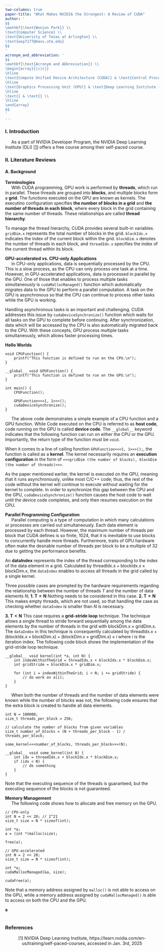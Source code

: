 ```yaml
---
two-columns: true
paper-title: "What Makes NVIDIA the Strongest: A Review of CUDA"
author: '
$$
\mathbf{\text{Wonjun Park}} \\
\text{Computer Science} \\
\text{University of Texas at Arlington} \\
\text{wxp7177@mavs.uta.edu}
$$
'
acronym_and_abbreviation: '
$$
\mathbf{\text{Acronym and Abbreviation}} \\
\begin{array}{|c|c|}
\hline
\text{Compute Unified Device Architecture (CUDA)} & \text{Central Processing Unit (CPU)} \\
\hline
\text{Graphics Processing Unit (GPU)} & \text{Deep Learning Institute (DLI)} \\
\hline
\text{} & \text{} \\
\hline
\end{array}
$$
'
---
```


### I. Introduction

$\quad$ As a part of NVIDIA Developer Program, the NVIDIA Deep Learning Institute (DLI) [[1](#mjx-eqn-1)] offers a free course among their self-paced course.

### II. Literature Reviews

#### A. Background

**Terminologies** \
$\quad$ With CUDA programming, GPU work is performed by **threads**, which run in parallel. These threads are grouped into **blocks**, and multiple blocks form a **grid**. The functions executed on the GPU are known as kernels. The executino configuration specifies **the number of blocks in a grid** and **the number of threads in each block**, where every block in the grid containing the same number of threads. These relationships are called **thread hierarchy**.

To manage the thread hierarchy, CUDA provides several built-in variables. `gridDim.x` represents the total number of blocks in the grid. `blockIdx.x` indicates the index of the current block within the grid. `blockDim.x` denotes the number of threads in each block, and `threadIdx.x` specifies the index of the current thread within its block.

**GPU-accelerated vs. CPU-only Applications** \
$\quad$ In CPU-only applications, data is sequentially processed by the CPU. This is a slow process, as the CPU can only process one task at a time. However, in GPU-accelerated applications, data is processed in parallel by the GPU. One of those that enables to process multiple tasks simultaneously is `cudaMallocManaged()` function which automatically migrates data to the GPU to perform a parallel computation. A task on the GPU is asynchronous so that the CPU can continue to process other tasks while the GPU is working.

Handling asynchronous tasks is an important and challenging. CUDA addresses this issue by `cudaDeviceSynchronize()` function which waits for all tasks on the GPU to complete before continuing. After synchronization, data which will be accessed by the CPU is also automatically migrated back to the CPU. With these concepts, GPU process multiple tasks simultaneously, which allows faster processing times.

**Hello Worlds**

``` cuda
void CPUFunction() {
    printf("This function is defined to run on the CPU.\n");
}

__global__ void GPUFunction() {
    printf("This function is defined to run on the GPU.\n");
}

int main() {
    CPUFunction();

    GPUFunction<<<1, 1>>>();
    cudaDeviceSynchronize();
}
```

$\quad$ The above code demonstrates a simple example of a CPU function and a GPU function. While Code executed on the CPU is referred to as **host code**, code running on the GPU is called **device code**. The `__global__` keyword indicates that the following function can run on either the CPU or the GPU. Importantly, the return type of the function must be `void`.

When it comes to a line of calling function `GPUFunction<<<1, 1>>>();`, the function is called as a **kernel**. The kernel necessarily requires an **execution configuration** in the form of `<<<gridDim (the number of blocks), blockDim (the number of threads)>>>`.

As the paper mentioned earlier, the kernel is executed on the GPU, meaning that it runs asynchronously, unlike most C/C++ code; thus, the rest of the code without the kernel will continue to execute without waiting for the kernel to complete. In order to synchronize this gap between the CPU and the GPU, `cudaDeviceSynchronize()` function causes the host code to wait until the device code completes, and only then resumes execution on the CPU.

**Parallel Programming Configuration** \
$\quad$ Parallel computing is a type of computation in which many calculations or processes are carried out simultaneously. Each data element is processed by each thread. However, the maximum number of threads per block that CUDA defines is so finite, 1024, that it is inevitable to use blocks to concurrently handle more threads. Furthermore, traits of GPU hardware often make the desirable number of threads per block to be a multiple of 32 due to getting the performance benefits.

An **dataIndex** represents the index of the thread corresponding to the index of the data element in a grid. Calculated by $\text{threadIdx.x} + \text{blockIdx.x} \times \text{blockDim.x}$, the `dataIndex` enables to access all threads in the grid called by a single kernel.

Three possible cases are prompted by the hardware requirements regarding the relationship between the number of threads $T$ and the number of data elements $N$; **1. $\mathbf{T = N}$** Nothing needs to be considered in this case. **2. $\mathbf{T \gt N}$** This makes empty threads, which are not used, so that handling the case as checking whether `dataIndex` is smaller than $N$ is necessary.

**3. $\mathbf{T \lt N}$** This case requires a **grid-stride loop** technique. The technique allows a single thread to stride forward sequentially among the data elements by the number of threads in the grid with $\text{blockDim.x} \times \text{gridDim.x}$. The `dataIndex` in this technique is consequently calculated by $\text{threadIdx.x} + (\text{blockIdx.x} \times \text{blockDim.x}) + (\text{blockDim.x} \times \text{gridDim.x}) \times i$ where $i$ is the iteration index. The following code block shows the implementation of the grid-stride loop technique.

``` cuda
__global__ void kernel(int *a, int N) {
    int indexWithinTheGrid = threadIdx.x + blockIdx.x * blockDim.x;
    int gridStride = blockDim.x * gridDim.x;

    for (int i = indexWithinTheGrid; i < N; i += gridStride) {
        // do work on a[i];
    }
}
```

$\quad$ When both the number of threads and the number of data elements were known while the number of blocks was not, the following code ensures that the extra block is created to handle all data elements.

``` cuda
int N = 100000;
size_t threads_per_block = 256;

// calculate the number of blocks from given variables
size_t number_of_blocks = (N + threads_per_block - 1) / threads_per_block;

some_kernel<<<number_of_blocks, threads_per_block>>>(N);

__global__ void some_kernel(int N) {
    int idx = threadIdx.x + blockIdx.x * blockDim.x;
    if (idx < N) {
        // do something
    }
}
```

Note that the executing sequence of the threads is guaranteed, but the executing sequence of the blocks is not guaranteed.

**Memory Management** \
$\quad$ The following code shows how to allocate and free memory on the GPU.

``` cuda
// CPU-only
int N = 2 << 20; // 2^21
size_t size = N * sizeof(int);

int *a;
a = (int *)malloc(size);

free(a);

// GPU-accelerated
int N = 2 << 20;
size_t size = N * sizeof(int);

int *a;
cudaMallocManaged(&a, size);

cudaFree(a);
```

Note that a memory address assigned by `malloc()` is not able to access on the GPU, while a memory address assigned by `cudaMallocManaged()` is able to access on both the CPU and the GPU.

**a** \
$\quad$






### References

$$\tag*{}\label{1} \text{[1] NVIDIA Deep Learning Institute, https://learn.nvidia.com/en-us/training/self-paced-courses, accessed in Jan. 3rd, 2025}$$
